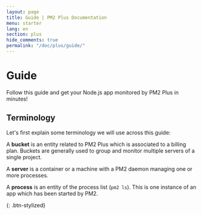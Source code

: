 ```yaml
---
layout: page
title: Guide | PM2 Plus Documentation
menu: starter
lang: en
section: plus
hide_comments: true
permalink: "/doc/plus/guide/"
---
```


# Guide

Follow this guide and get your Node.js app monitored by PM2 Plus in minutes!

## Terminology

Let's first explain some terminology we will use across this guide:

A **bucket** is an entity related to PM2 Plus which is associated to a billing plan. Buckets are generally used to group and monitor multiple servers of a single project.

A **server** is a container or a machine with a PM2 daemon managing one or more processes.

A **process** is an entity of the process list (`pm2 ls`). This is one instance of an app which has been started by PM2.

{: .btn-stylized}
